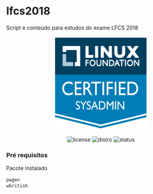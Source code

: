 # lfcs2018
Script e conteúdo para estudos do exame LFCS 2018

<div align="center">
<img src="https://github.com/smartao/lfcs2018/blob/master/imagens/logo_lfts.png" height="250px" width="250px">

![license](https://img.shields.io/aur/license/yaourt.svg?longCache=true&style=popout-square)
![distro](https://img.shields.io/badge/ubuntu-16.04-805AFF.svg?longCache=true&style=popout-square)
![status](https://img.shields.io/badge/status-under%20development-red.svg?longCache=true&style=popout-square)
</div>

### Pré requisitos

Pacote instalado

```
pwgen
wbritish
```
